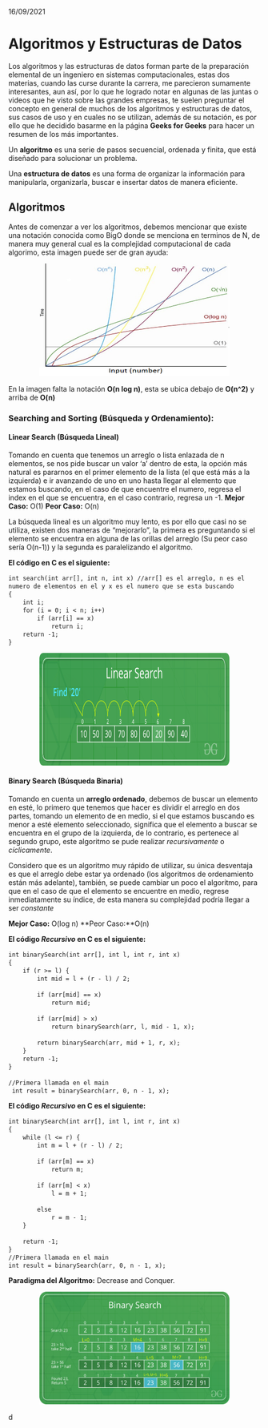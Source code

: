 16/09/2021
# Algoritmos y Estructuras de Datos
Los algoritmos y las estructuras de datos forman parte de la preparación elemental de un ingeniero en sistemas computacionales, estas dos materias, cuando las curse durante la carrera, me parecieron sumamente interesantes, aun así, por lo que he logrado notar en algunas de las juntas o videos que he visto sobre las grandes empresas, te suelen preguntar el concepto en general de muchos de los algoritmos y estructuras de datos, sus casos de uso y en cuales no se utilizan, además de su notación, es por ello que he decidido basarme en la página **Geeks for Geeks** para hacer un resumen de los más importantes. 

Un **algoritmo** es una serie de pasos secuencial, ordenada y finita, que está diseñado para solucionar un problema. 

Una **estructura de datos** es una forma de organizar la información para manipularla, organizarla, buscar e insertar datos de manera eficiente.
## Algoritmos
Antes de comenzar a ver los algoritmos, debemos mencionar que existe una notación conocida como BigO donde se menciona en terminos de N, de manera muy general cual es la complejidad computacional de cada algorimo, esta imagen puede ser de gran ayuda:
<p align="center">
  <img src="bigO.png" width="380" height="225"/>
</p>

En la imagen falta la notación **O(n log n)**, esta se ubica debajo de **O(n^2)** y arriba de **O(n)**

### Searching and Sorting (Búsqueda y Ordenamiento):
#### Linear Search (Búsqueda Lineal)
Tomando en cuenta que tenemos un arreglo o lista enlazada de n elementos, se nos pide buscar un valor ‘a’ dentro de esta, la opción más natural es pararnos en el primer elemento de la lista (el que está más a la izquierda) e ir avanzando de uno en uno hasta llegar al elemento que estamos buscando, en el caso de que encuentre el numero, regresa el index en el que se encuentra, en el caso contrario, regresa un -1.
**Mejor Caso:** O(1)    **Peor Caso:** O(n)

La búsqueda lineal es un algoritmo muy lento, es por ello que casi no se utiliza, existen dos maneras de “mejorarlo”, la primera es preguntando si el elemento se encuentra en alguna de las orillas del arreglo (Su peor caso sería O(n-1)) y la segunda es paralelizando el algoritmo.

**El código en C es el siguiente:**
``` 
int search(int arr[], int n, int x) //arr[] es el arreglo, n es el numero de elementos en el y x es el numero que se esta buscando
{
    int i;
    for (i = 0; i < n; i++)
        if (arr[i] == x)
            return i;
    return -1;
}
```
<p align="center">
  <img src="Linear-Search.png" width="380" height="225"/>
</p>

#### Binary Search (Búsqueda Binaria)
Tomando en cuenta un **arreglo ordenado**, debemos de buscar un elemento en esté, lo primero que tenemos que hacer es dividir el arreglo en dos partes, tomando un elemento de en medio, si el que estamos buscando es menor a esté elemento seleccionado, significa que el elemento a buscar se encuentra en el grupo de la izquierda, de lo contrario, es pertenece al segundo grupo, este algoritmo se pude realizar *recursivamente* o *cíclicamente*.

Considero que es un algoritmo muy rápido de utilizar, su única desventaja es que el arreglo debe estar ya ordenado (los algoritmos de ordenamiento están más adelante), también, se puede cambiar un poco el algoritmo, para que en el caso de que el elemento se encuentre en medio, regrese inmediatamente su índice, de esta manera su complejidad podría llegar a ser *constante*

**Mejor Caso:** O(log n)    **Peor Caso:**O(n)

**El código *Recursivo* en C es el siguiente:**
``` 
int binarySearch(int arr[], int l, int r, int x)
{
    if (r >= l) {
        int mid = l + (r - l) / 2;
  
        if (arr[mid] == x)
            return mid;
  
        if (arr[mid] > x)
            return binarySearch(arr, l, mid - 1, x);
  
        return binarySearch(arr, mid + 1, r, x);
    }
    return -1;
}

//Primera llamada en el main
 int result = binarySearch(arr, 0, n - 1, x);
``` 
**El código *Recursivo* en C es el siguiente:**
``` 
int binarySearch(int arr[], int l, int r, int x)
{
    while (l <= r) {
        int m = l + (r - l) / 2;

        if (arr[m] == x)
            return m;
  
        if (arr[m] < x)
            l = m + 1;
  
        else
            r = m - 1;
    }
  
    return -1;
}
//Primera llamada en el main
int result = binarySearch(arr, 0, n - 1, x);
``` 
**Paradigma del Algoritmo:** Decrease and Conquer.
<p align="center">
  <img src="Binary-Search.png" width="380" height="225"/>
</p>

d